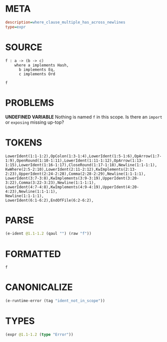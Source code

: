 # META
~~~ini
description=where_clause_multiple_has_across_newlines
type=expr
~~~
# SOURCE
~~~roc
f : a -> (b -> c)
    where a implements Hash,
      b implements Eq,
      c implements Ord

f
~~~
# PROBLEMS
**UNDEFINED VARIABLE**
Nothing is named `f` in this scope.
Is there an `import` or `exposing` missing up-top?

# TOKENS
~~~zig
LowerIdent(1:1-1:2),OpColon(1:3-1:4),LowerIdent(1:5-1:6),OpArrow(1:7-1:9),OpenRound(1:10-1:11),LowerIdent(1:11-1:12),OpArrow(1:13-1:15),LowerIdent(1:16-1:17),CloseRound(1:17-1:18),Newline(1:1-1:1),
KwWhere(2:5-2:10),LowerIdent(2:11-2:12),KwImplements(2:13-2:23),UpperIdent(2:24-2:28),Comma(2:28-2:29),Newline(1:1-1:1),
LowerIdent(3:7-3:8),KwImplements(3:9-3:19),UpperIdent(3:20-3:22),Comma(3:22-3:23),Newline(1:1-1:1),
LowerIdent(4:7-4:8),KwImplements(4:9-4:19),UpperIdent(4:20-4:23),Newline(1:1-1:1),
Newline(1:1-1:1),
LowerIdent(6:1-6:2),EndOfFile(6:2-6:2),
~~~
# PARSE
~~~clojure
(e-ident @1.1-1.2 (qaul "") (raw "f"))
~~~
# FORMATTED
~~~roc
f
~~~
# CANONICALIZE
~~~clojure
(e-runtime-error (tag "ident_not_in_scope"))
~~~
# TYPES
~~~clojure
(expr @1.1-1.2 (type "Error"))
~~~
